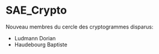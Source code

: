 # SAE_Crypto
Nouveau membres du cercle des cryptogrammes disparus:
- Ludmann Dorian
- Haudebourg Baptiste